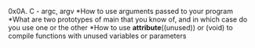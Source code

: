 0x0A. C - argc, argv
*How to use arguments passed to your program
*What are two prototypes of main that you know of, and in which case do you use one or the other
*How to use __attribute__((unused)) or (void) to compile functions with unused variables or parameters

